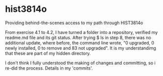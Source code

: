 # hist3814o
Providing behind-the-scenes access to my path through HIST3814o


From exercise 4.1 to 4.2, I have turned a folder into a repository, verified my readme.md file and its git status. After trying $ ls in step 8, there was no additional update, where before, the command line wrote, "0 upgraded, 0 newly installed, 0 to remove and 83 not upgraded". It is my understandimg that these are part of my hidden directory. 

I don't think I fully understood the making of changes and committing, so i re-did the process. Details in my 'commits'.

